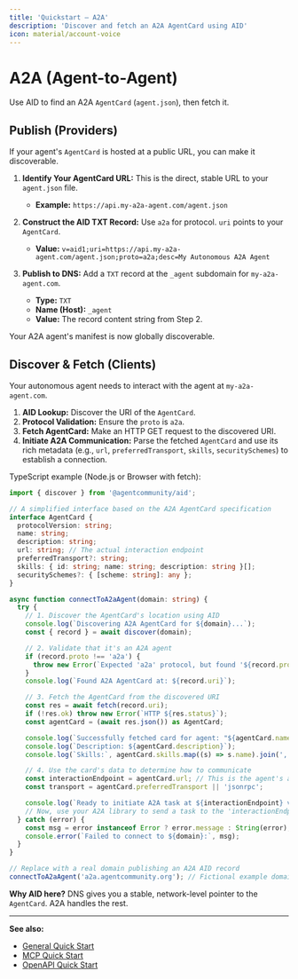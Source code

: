 ```yaml
---
title: 'Quickstart — A2A'
description: 'Discover and fetch an A2A AgentCard using AID'
icon: material/account-voice
---
```


# A2A (Agent-to-Agent)

Use AID to find an A2A `AgentCard` (`agent.json`), then fetch it.

## Publish (Providers)

If your agent's `AgentCard` is hosted at a public URL, you can make it discoverable.

1.  **Identify Your AgentCard URL:** This is the direct, stable URL to your `agent.json` file.
    - **Example:** `https://api.my-a2a-agent.com/agent.json`

2.  **Construct the AID TXT Record:** Use `a2a` for protocol. `uri` points to your `AgentCard`.
    - **Value:** `v=aid1;uri=https://api.my-a2a-agent.com/agent.json;proto=a2a;desc=My Autonomous A2A Agent`

3.  **Publish to DNS:** Add a `TXT` record at the `_agent` subdomain for `my-a2a-agent.com`.
    - **Type:** `TXT`
    - **Name (Host):** `_agent`
    - **Value:** The record content string from Step 2.

Your A2A agent's manifest is now globally discoverable.

## Discover & Fetch (Clients)

Your autonomous agent needs to interact with the agent at `my-a2a-agent.com`.

1.  **AID Lookup:** Discover the URI of the `AgentCard`.
2.  **Protocol Validation:** Ensure the `proto` is `a2a`.
3.  **Fetch AgentCard:** Make an HTTP GET request to the discovered URI.
4.  **Initiate A2A Communication:** Parse the fetched `AgentCard` and use its rich metadata (e.g., `url`, `preferredTransport`, `skills`, `securitySchemes`) to establish a connection.

TypeScript example (Node.js or Browser with fetch):

```ts
import { discover } from '@agentcommunity/aid';

// A simplified interface based on the A2A AgentCard specification
interface AgentCard {
  protocolVersion: string;
  name: string;
  description: string;
  url: string; // The actual interaction endpoint
  preferredTransport?: string;
  skills: { id: string; name: string; description: string }[];
  securitySchemes?: { [scheme: string]: any };
}

async function connectToA2aAgent(domain: string) {
  try {
    // 1. Discover the AgentCard's location using AID
    console.log(`Discovering A2A AgentCard for ${domain}...`);
    const { record } = await discover(domain);

    // 2. Validate that it's an A2A agent
    if (record.proto !== 'a2a') {
      throw new Error(`Expected 'a2a' protocol, but found '${record.proto}'`);
    }
    console.log(`Found A2A AgentCard at: ${record.uri}`);

    // 3. Fetch the AgentCard from the discovered URI
    const res = await fetch(record.uri);
    if (!res.ok) throw new Error(`HTTP ${res.status}`);
    const agentCard = (await res.json()) as AgentCard;

    console.log(`Successfully fetched card for agent: "${agentCard.name}"`);
    console.log(`Description: ${agentCard.description}`);
    console.log(`Skills:`, agentCard.skills.map((s) => s.name).join(', '));

    // 4. Use the card's data to determine how to communicate
    const interactionEndpoint = agentCard.url; // This is the agent's actual endpoint
    const transport = agentCard.preferredTransport || 'jsonrpc';

    console.log(`Ready to initiate A2A task at ${interactionEndpoint} via ${transport}`);
    // Now, use your A2A library to send a task to the 'interactionEndpoint'...
  } catch (error) {
    const msg = error instanceof Error ? error.message : String(error);
    console.error(`Failed to connect to ${domain}:`, msg);
  }
}

// Replace with a real domain publishing an A2A AID record
connectToA2aAgent('a2a.agentcommunity.org'); // Fictional example domain
```

**Why AID here?** DNS gives you a stable, network-level pointer to the `AgentCard`. A2A handles the rest.

---

**See also:**

- [General Quick Start](./index.md)
- [MCP Quick Start](./quickstart_mcp.md)
- [OpenAPI Quick Start](./quickstart_openapi.md)

